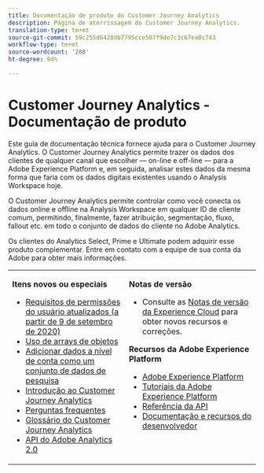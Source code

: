 ```yaml
---
title: Documentação de produto do Customer Journey Analytics
description: Página de aterrissagem do Customer Journey Analytics.
translation-type: tm+mt
source-git-commit: 59c255d6428db7795cce507f9de7c3c67ea0c743
workflow-type: tm+mt
source-wordcount: '288'
ht-degree: 94%

---
```



# Customer Journey Analytics - Documentação de produto

Este guia de documentação técnica fornece ajuda para o Customer Journey Analytics. O Customer Journey Analytics permite trazer os dados dos clientes de qualquer canal que escolher — on-line e off-line — para a Adobe Experience Platform e, em seguida, analisar estes dados da mesma forma que faria com os dados digitais existentes usando o Analysis Workspace hoje.

O Customer Journey Analytics permite controlar como você conecta os dados online e offline na Analysis Workspace em qualquer ID de cliente comum, permitindo, finalmente, fazer atribuição, segmentação, fluxo, fallout etc. em todo o conjunto de dados do cliente no Adobe Analytics.

Os clientes do Analytics Select, Prime e Ultimate podem adquirir esse produto complementar. Entre em contato com a equipe de sua conta da Adobe para obter mais informações.

<table frame="none"> 
 <tbody> 
  <tr> 
   <td colname="col1" colsep="0" rowsep="0" valign="top"> <p class="head"> <b>Itens novos ou especiais</b> </p> <p> 
     <ul>
      <li><a href="https://docs.adobe.com/content/help/en/analytics-platform/using/cja-overview/cja-overview.html#user-access-permissions"> Requisitos de permissões do usuário atualizados (a partir de 9 de setembro de 2020) </a> </li>
      <li><a href="https://docs.adobe.com/content/help/pt-BR/analytics-platform/using/cja-usecases/object-arrays.html"> Uso de arrays de objetos </a> </li>
      <li><a href="https://docs.adobe.com/content/help/pt-BR/analytics-platform/using/cja-usecases/b2b.html"> Adicionar dados a nível de conta como um conjunto de dados de pesquisa </a> </li>
      <li><a href="https://docs.adobe.com/content/help/en/analytics-platform/using/cja-overview/cja-getting-started.html"> Introdução ao Customer Journey Analytics </a> </li> 
      <li><a href="https://docs.adobe.com/content/help/en/analytics-platform/using/cja-overview/cja-faq.html"> Perguntas frequentes</a> </li> 
      <li><a href="https://docs.adobe.com/content/help/en/analytics-platform/using/cja-overview/cja-glossary.html"> Glossário do Customer Journey Analytics</a> </li> 
      <li><a href="https://www.adobe.io/apis/experiencecloud/analytics/docs.html"> API do Adobe Analytics 2.0</a> </li> 
     </ul> </p> </td> 
   <td colname="col2" valign="top"> <p class="head"><b>Notas de versão</b> </p> 
    <ul> 
     <li>Consulte as <a href="https://docs.adobe.com/content/help/pt-BR/release-notes/experience-cloud/current.html" format="https" scope="external">Notas de versão da Experience Cloud</a> para obter novos recursos e correções. </li> 
    </ul> <p class="head"> <b>Recursos da Adobe Experience Platform</b> </p> 
    <ul> 
     <li><a href="https://www.adobe.com/br/experience-platform.html" format="http" scope="external"> Adobe Experience Platform</a> </li> 
     <li> <a href="https://www.adobe.io/apis/experienceplatform/home/tutorials.html" format="https" scope="external"> Tutoriais da Adobe Experience Platform</a> </li> 
     <li><a href="https://www.adobe.io/apis/experienceplatform/home/api-reference.html" format="https" scope="external"> Referência da API</a> </li> 
     <li><a href="https://www.adobe.com/br/experience-platform/documentation-and-developer-resources.html" format="https" scope="external"> Documentação e recursos do desenvolvedor</a> </li> 
    </ul> </td> 
  </tr> 
 </tbody> 
</table>
